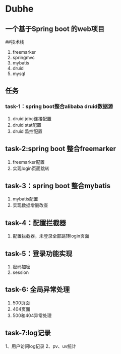# Dubhe
## 一个基于Spring boot 的web项目

##技术栈
1. freemarker
2. springmvc
3. mybatis
4. druid
5. mysql

## 任务
### task-1：spring boot整合alibaba druid数据源
1. druid jdbc连接配置
2. druid stat配置
3. druid 监控配置
## task-2:spring boot 整合freemarker
1. freemarker配置
2. 实现login页面跳转
## task-3：spring boot 整合mybatis
1. mybatis配置
2. 实现数据增删改查
## task-4：配置拦截器
1. 配置拦截器，未登录全部跳转login页面
## task-5：登录功能实现
1. 密码加密
2. session
## task-6: 全局异常处理
1. 500页面
2. 404页面
3. 500和404异常处理
## task-7:log记录
1、用户访问log记录
2、pv、uv统计
